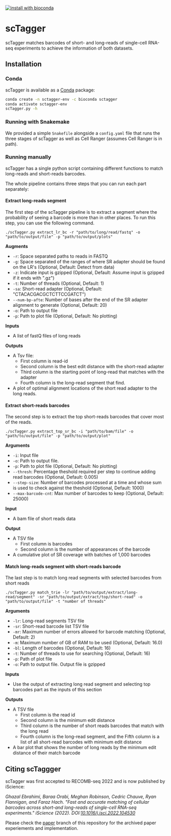 [![install with bioconda](https://img.shields.io/badge/install%20with-bioconda-brightgreen.svg?style=flat)](http://bioconda.github.io/recipes/sctagger/README.html)

# scTagger
scTagger matches barcodes of short- and long-reads of single-cell RNA-seq experiments to achieve the information of both datasets. 

## Installation

### Conda
scTagger is available as a [Conda](https://docs.conda.io/projects/conda/en/latest/user-guide/install/) package:

```bash
conda create -n sctagger-env -c bioconda sctagger 
conda activate sctagger-env
scTagger.py -h
```

### Running with Snakemake
We provided a simple `Snakefile` alongside a `config.yaml` file that runs the three stages of scTagger as well as Cell Ranger (assumes Cell Ranger is in path). 


### Running manually
scTagger has a single python script containing different functions to match long-reads and short-reads barcodes. 

The whole pipeline contains three steps that you can run each part separately:

#### Extract long-reads segment
The first step of the scTagger pipeline is to extract a segment where the probability of seeing a barcode is more than in other places.
To run this step, you can use the following command. 

```
./scTagger.py extract_lr_bc -r "path/to/long/read/fastq" -o "path/to/output/file" -p "path/to/output/plots"
```

**Augments**

* `-r`: Space separated paths to reads in FASTQ
* `-g`: Space separated of the ranges of where SR adapter should be found on the LR's (Optional, Default: Detect from data)
* `-z`: Indicate input is gzipped (Optional, Default: Assume input is gzipped if it ends with \".gz\")
* `-t`: Number of threads (Optional, Default: 1)
* `-sa`: Short-read adapter (Optional, Default: "CTACACGACGCTCTTCCGATCT")
* `--num-bp-afte`: Number of bases after the end of the SR adapter alignment to generate (Optional, Default: 20)
* `-o`: Path to output file
* `-p`: Path to plot file (Optional, Default: No plotting)

**Inputs**
* A list of fastQ files of long reads

**Outputs**
* A Tsv file: 
  * First column is read-id 
  * Second column is the best edit distance with the short-read adapter
  * Third column is the starting point of long-read that matches with the adapter
  * Fourth column is the long-read segment that find. 
* A plot of optimal alignment locations of the short read adapter to the long reads. 

#### Extract short-reads barcodes

The second step is to extract the top short-reads barcodes that cover most of the reads.

```
./scTagger.py extract_top_sr_bc -i "path/to/bam/file" -o "path/to/output/file" -p "path/to/output/plot"
```

**Arguments**
* `-i`: Input file
* `-o`: Path to output file.
* `-p`: Path to plot file (Optional, Default: No plotting)
* `--thresh`: Percentage theshold required per step to continue adding read barcodes (Optional, Default: 0.005)
* `--step-size`: Number of barcodes processed at a time and whose sum is used to check against the theshold (Optional, Default: 1000)
* `--max-barcode-cnt`: Max number of barcodes to keep (Optional, Default: 25000)

**Input**
* A bam file of short reads data

**Output**
* A TSV file
  * First column is barcodes
  * Second column is the number of appearances of the barcode
* A cumulative plot of SR coverage with batches of 1,000 barcodes 

#### Match long-reads segment with short-reads barcode
The last step is to match long read segments with selected barcodes from short reads
```
./scTagger.py match_trie -lr "path/to/output/extract/long-read/segment" -sr "path/to/output/extract/top/short-read" -o "path/to/output/file" -t "number of threads"
```

**Arguments**
* `-lr`: Long-read segments TSV file
* `-sr`: Short-read barcode list TSV file
* `-mr`: Maximum number of errors allowed for barcode matching (Optional, Default: 2)
* `-m`: Maximum number of GB of RAM to be used (Optional, Default: 16.0)
* `-bl`: Length of barcodes (Optional, Default: 16)
* `-t`: Number of threads to use for searching (Optional, Default: 16)
* `-p`: Path of plot file
* `-o`: Path to output file. Output file is gzipped


**Inputs**
* Use the output of extracting long read segment and selecting top barcodes part as the inputs of this section 

**Outputs**
* A TSV file
  *  First column is the read id
  *  Second column is the minimum edit distance
  *  Third column is the number of short reads barcodes that match with the long read
  *  Fourth column is the long-read segment, and the Fifth column is a list of all short-read barcodes with minimum edit distance 
* A bar plot that shows the number of long reads by the minimum edit distance of their match barcode

## Citing scTaggger
scTagger was first accepted to RECOMB-seq 2022 and is now published by iScience:

*Ghazal Ebrahimi, Baraa Orabi, Meghan Robinson, Cedric Chauve, Ryan Flannigan, and Faraz Hach. "Fast and accurate matching of cellular barcodes across short-and long-reads of single-cell RNA-seq experiments." iScience (2022). DOI:[10.1016/j.isci.2022.104530](https://doi.org/10.1016/j.isci.2022.104530)*


Please check the [paper](https://github.com/vpc-ccg/scTagger/tree/paper) branch of this repository for the archived paper experiements and implementation. 


